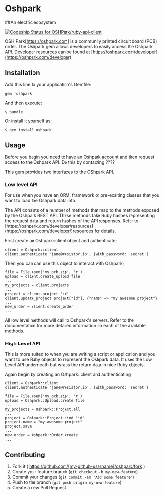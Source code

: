 # Oshpark
##An electric ecosystem

[ ![Codeship Status for OSHPark/ruby-api-client](https://codeship.io/projects/a0abc8d0-d247-0131-3eb6-7653b9bc7be9/status?branch=master)](https://codeship.io/projects/23318)

OSH Park[https://oshpark.com] is a community printed circuit board (PCB) order.
The Oshpark gem allows developers to easily access the Oshpark API. Developer resources can be found at [https://oshpark.com/developer](https://oshpark.com/developer)

## Installation

Add this line to your application's Gemfile:

    gem 'oshpark'

And then execute:

    $ bundle

Or install it yourself as:

    $ gem install oshpark

## Usage

Before you begin you need to have an [Oshpark account](http://oshpark.com/users/sign_up) and then request access to the Oshpark API. Do this by contacting ????

This gem provides two interfaces to the OShpark API.

### Low level API

For use when you have an ORM, framework or pre-exsiting classes that you want to load the Oshpark data into.

The API consists of a number of methods that map to the methods exposed by the Oshpark REST API. These methods take Ruby hashes representing the request data and return hashes of the API responses. Refer to [https://oshpark.com/developer/resources](https://oshpark.com/developer/)resources for details.

First create an Oshpark::client object and authenticate;

    client = Oshpark::client
    client.authenticate 'jane@resistor.io', {with_password: 'secret'}

Then you can can use this object to interact with Oshpark;

    file = File.open('my_pcb.zip', 'r')
    upload = client.create_upload file
    ...
    my_projects = client.projects
    ...
    project = client.project 'id'
    client.update_project project["id"], {"name" => "my awesome project"}
    ...
    new_order = client.create_order
    ...

All low level methods will call to Oshpark's servers. Refer to the documentation for more detailed information on each of the available methods.

### High Level API

This is more suited to when you are writing a script or application and you want to use Ruby objects to represent the Oshpark data. It uses the Low Level API underneath but wraps the return data in nice Ruby objects.

Again begin by creating an Oshpark::client and authenticating;

    client = Oshpark::client
    client.authenticate 'jane@resistor.io', {with_password: 'secret'}

    file = File.open('my_pcb.zip', 'r')
    upload = Oshpark::Upload.create file
    ...
    my_projects = Oshpark::Project.all
    ...
    project = Oshpark::Project.find 'id'
    project.name = "my awesome project"
    project.save!
    ...
    new_order = Oshpark::Order.create
    ...


## Contributing

1. Fork it ( https://github.com/[my-github-username]/oshpark/fork )
2. Create your feature branch (`git checkout -b my-new-feature`)
3. Commit your changes (`git commit -am 'Add some feature'`)
4. Push to the branch (`git push origin my-new-feature`)
5. Create a new Pull Request


